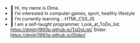 - 👋 Hi, my name is Dima.
- 👀 I’m interested in computer games, sport, healthy lifestyle
- 🌱 I’m currently learning ...HTML,CSS,JS
- 💞️ I am a self-taught programmer.
Look_at_ToDo_list.
https://dmitri1993p.github.io/ToDoList/
Slider: https://dmitri1993p.github.io/Slider/

